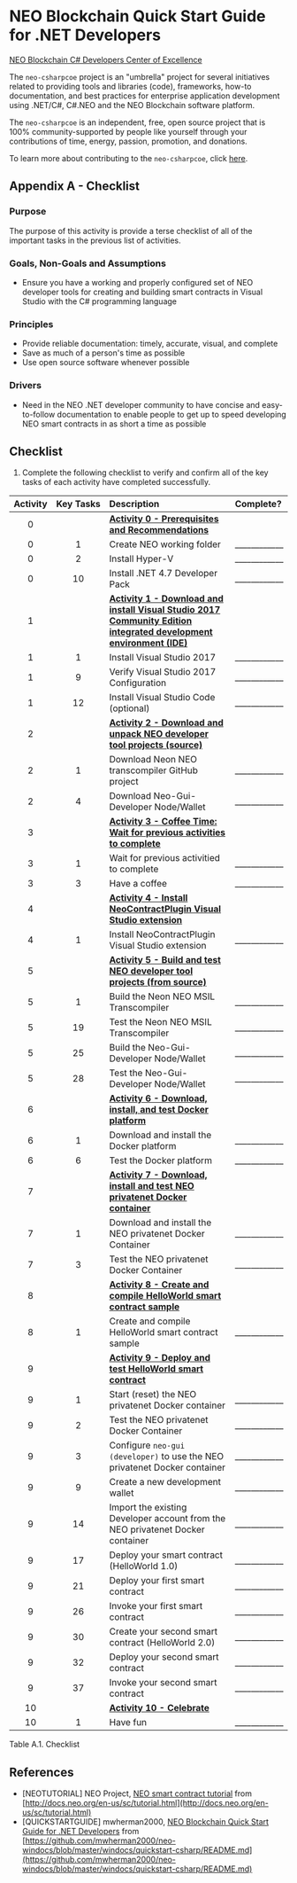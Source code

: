 # NEO Blockchain Quick Start Guide for .NET Developers

[NEO Blockchain C# Developers Center of Excellence](https://github.com/mwherman2000/neo-csharpcoe/blob/master/README.md)

The `neo-csharpcoe` project is an "umbrella" project for several initiatives related to providing tools and libraries (code), frameworks, how-to documentation, and best practices for enterprise application development using .NET/C#, C#.NEO and the NEO Blockchain software platform.

The `neo-csharpcoe` is an independent, free, open source project that is 100% community-supported by people like yourself through your contributions of time, energy, passion, promotion, and donations.  

To learn more about contributing to the `neo-csharpcoe`, click [here](https://github.com/mwherman2000/neo-csharpcoe/blob/master/CONTRIBUTE.md).

## Appendix A - Checklist

### Purpose

The purpose of this activity is provide a terse checklist of all of the important tasks in the previous list of activities.

### Goals, Non-Goals and Assumptions

* Ensure you have a working and properly configured set of NEO developer tools for creating and building smart contracts in Visual Studio with the C# programming language

### Principles

* Provide reliable documentation: timely, accurate, visual, and complete
* Save as much of a person's time as possible
* Use open source software whenever possible

### Drivers

* Need in the NEO .NET developer community to have concise and easy-to-follow documentation to enable people to get up to speed developing NEO smart contracts in as short a time as possible

## Checklist

1. Complete the following checklist to verify and confirm all of the key tasks of each activity have completed successfully.

Activity | Key&nbsp;Tasks | Description | Complete?
:--------:|:---------:|:----------- |:---------
0 | | **[Activity 0 - Prerequisites and Recommendations](./00-prerequisites.md)**
0 | 1 | Create NEO working folder | ____________
0 | 2 | Install Hyper-V | ____________
0 | 10 | Install .NET 4.7 Developer Pack | ____________
1 | | **[Activity 1 - Download and install Visual Studio 2017 Community Edition integrated development environment (IDE)](./01-installvisualstudio.md)**
1 | 1 | Install Visual Studio 2017 | ____________
1 | 9 | Verify Visual Studio 2017 Configuration | ____________
1 | 12 | Install Visual Studio Code (optional) | ____________
2 | | **[Activity 2 - Download and unpack NEO developer tool projects (source)](./02-downloadneodevtoolsrc.md)**
2 | 1 | Download Neon NEO transcompiler GitHub project | ____________
2 | 4 | Download Neo-Gui-Developer Node/Wallet | ____________
3 | | **[Activity 3 - Coffee Time: Wait for previous activities to complete](./03-coffeetime-waitforprevactivities.md)**
3 | 1 | Wait for previous activitied to complete | ____________
3 | 3 | Have a coffee | ____________
4 | | **[Activity 4 - Install NeoContractPlugin Visual Studio extension](./04-installvsneocontractplugin.md)**
4 | 1 | Install NeoContractPlugin Visual Studio extension | ____________
5 | | **[Activity 5 - Build and test NEO developer tool projects (from source)](./05-buildneodevtools.md)**
5 | 1 | Build the Neon NEO MSIL Transcompiler | ____________
5 | 19 | Test the Neon NEO MSIL Transcompiler | ____________
5 | 25 | Build the Neo-Gui-Developer Node/Wallet | ____________
5 | 28 | Test the Neo-Gui-Developer Node/Wallet | ____________
6 | | **[Activity 6 - Download, install, and test Docker platform](./06-installdockerplatform.md)**
6 | 1 | Download and install the Docker platform | ____________
6 | 6 | Test the Docker platform | ____________
7 | | **[Activity 7 - Download, install and test NEO privatenet Docker container](./07-installneoprivatenetcontainer.md)**
7 | 1 | Download and install the NEO privatenet Docker Container | ____________
7 | 3 | Test the NEO privatenet Docker Container | ____________
8 | | **[Activity 8 - Create and compile HelloWorld smart contract sample](./08-createcompilesmartcontract.md)**
8 | 1 | Create and compile HelloWorld smart contract sample | ____________
9 | | **[Activity 9 - Deploy and test HelloWorld smart contract](./09-deploytestsmartcontract.md)**
9 | 1 | Start (reset) the NEO privatenet Docker container | ____________
9 | 2 | Test the NEO privatenet Docker Container | ____________
9 | 3 | Configure `neo-gui (developer)` to use the NEO privatenet Docker container  | ____________
9 | 9 | Create a new development wallet | ____________
9 | 14 | Import the existing Developer account from the NEO privatenet Docker container | ____________
9 | 17 | Deploy your smart contract (HelloWorld 1.0) | ____________
9 | 21 | Deploy your first smart contract | ____________
9 | 26 | Invoke your first smart contract | ____________
9 | 30 | Create your second smart contract (HelloWorld 2.0) | ____________
9 | 32 | Deploy your second smart contract | ____________
9 | 37 | Invoke your second smart contract | ____________
10 | | **[Activity 10 - Celebrate](./10-celebrate.md)**
10 | 1 | Have fun | ____________

Table A.1. Checklist

## References

* [NEOTUTORIAL] NEO Project, [NEO smart contract tutorial](http://docs.neo.org/en-us/sc/tutorial.html) from [http://docs.neo.org/en-us/sc/tutorial.html](http://docs.neo.org/en-us/sc/tutorial.html)
* [QUICKSTARTGUIDE] mwherman2000, [NEO Blockchain Quick Start Guide for .NET Developers](https://github.com/mwherman2000/neo-windocs/blob/master/windocs/quickstart-csharp/README.md) from [https://github.com/mwherman2000/neo-windocs/blob/master/windocs/quickstart-csharp/README.md](https://github.com/mwherman2000/neo-windocs/blob/master/windocs/quickstart-csharp/README.md)
